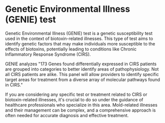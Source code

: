 <!--
source: gpt-3 + jph editing
abbr: GENIE
tags: genetics tests
-->

# Genetic Environmental Illness (GENIE) test

Genetic Environmental Illness (GENIE) test is a genetic susceptibility test used in the context of biotoxin-related illnesses. This type of test aims to identify genetic factors that may make individuals more susceptible to the effects of biotoxins, potentially leading to conditions like Chronic Inflammatory Response Syndrome (CIRS).

GENIE analyzes "173 Genes found differentially expressed in CIRS patients are grouped into categories to better identify areas of pathophysiology. Not all CIRS patients are alike. This panel will allow providers to identify specific target areas for treatment from a diverse array of molecular pathways found in CIRS."

If you are considering any specific test or treatment related to CIRS or biotoxin-related illnesses, it's crucial to do so under the guidance of healthcare professionals who specialize in this area. Mold-related illnesses and their management can be complex, and a comprehensive approach is often needed for accurate diagnosis and effective treatment.